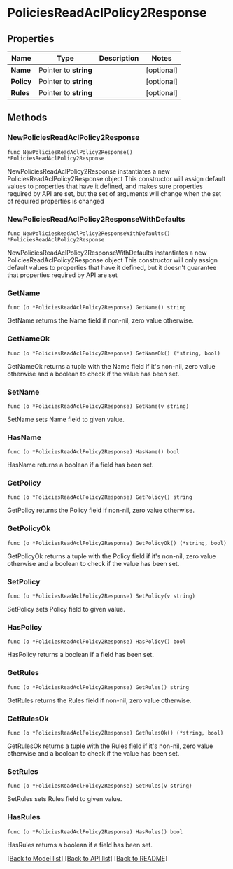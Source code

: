 # PoliciesReadAclPolicy2Response


## Properties

Name | Type | Description | Notes
------------ | ------------- | ------------- | -------------
**Name** | Pointer to **string** |  | [optional] 
**Policy** | Pointer to **string** |  | [optional] 
**Rules** | Pointer to **string** |  | [optional] 



## Methods


### NewPoliciesReadAclPolicy2Response

`func NewPoliciesReadAclPolicy2Response() *PoliciesReadAclPolicy2Response`

NewPoliciesReadAclPolicy2Response instantiates a new PoliciesReadAclPolicy2Response object
This constructor will assign default values to properties that have it defined,
and makes sure properties required by API are set, but the set of arguments
will change when the set of required properties is changed

### NewPoliciesReadAclPolicy2ResponseWithDefaults

`func NewPoliciesReadAclPolicy2ResponseWithDefaults() *PoliciesReadAclPolicy2Response`

NewPoliciesReadAclPolicy2ResponseWithDefaults instantiates a new PoliciesReadAclPolicy2Response object
This constructor will only assign default values to properties that have it defined,
but it doesn't guarantee that properties required by API are set


### GetName

`func (o *PoliciesReadAclPolicy2Response) GetName() string`

GetName returns the Name field if non-nil, zero value otherwise.

### GetNameOk

`func (o *PoliciesReadAclPolicy2Response) GetNameOk() (*string, bool)`

GetNameOk returns a tuple with the Name field if it's non-nil, zero value otherwise
and a boolean to check if the value has been set.

### SetName

`func (o *PoliciesReadAclPolicy2Response) SetName(v string)`

SetName sets Name field to given value.


### HasName

`func (o *PoliciesReadAclPolicy2Response) HasName() bool`

HasName returns a boolean if a field has been set.




### GetPolicy

`func (o *PoliciesReadAclPolicy2Response) GetPolicy() string`

GetPolicy returns the Policy field if non-nil, zero value otherwise.

### GetPolicyOk

`func (o *PoliciesReadAclPolicy2Response) GetPolicyOk() (*string, bool)`

GetPolicyOk returns a tuple with the Policy field if it's non-nil, zero value otherwise
and a boolean to check if the value has been set.

### SetPolicy

`func (o *PoliciesReadAclPolicy2Response) SetPolicy(v string)`

SetPolicy sets Policy field to given value.


### HasPolicy

`func (o *PoliciesReadAclPolicy2Response) HasPolicy() bool`

HasPolicy returns a boolean if a field has been set.




### GetRules

`func (o *PoliciesReadAclPolicy2Response) GetRules() string`

GetRules returns the Rules field if non-nil, zero value otherwise.

### GetRulesOk

`func (o *PoliciesReadAclPolicy2Response) GetRulesOk() (*string, bool)`

GetRulesOk returns a tuple with the Rules field if it's non-nil, zero value otherwise
and a boolean to check if the value has been set.

### SetRules

`func (o *PoliciesReadAclPolicy2Response) SetRules(v string)`

SetRules sets Rules field to given value.


### HasRules

`func (o *PoliciesReadAclPolicy2Response) HasRules() bool`

HasRules returns a boolean if a field has been set.









[[Back to Model list]](../README.md#documentation-for-models) [[Back to API list]](../README.md#documentation-for-api-endpoints) [[Back to README]](../README.md)


